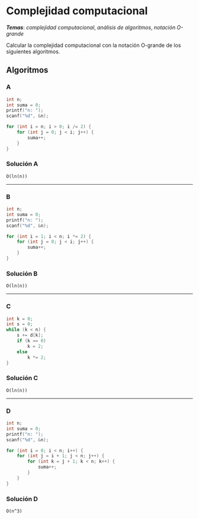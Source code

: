 # Complejidad computacional

_**Temas**_: _complejidad computacional_, _análisis de algoritmos_, _notación O-grande_

Calcular la complejidad computacional con la notación O-grande de los siguientes algoritmos.

## Algoritmos

### A

```C
int n;
int suma = 0;
printf("n: ");
scanf("%d", &n);

for (int i = n; i > 0; i /= 2) {
    for (int j = 0; j < i; j++) {
        suma++;
    }
}

```

### Solución A

`O(ln(n))`

---

### B

```C
int n;
int suma = 0;
printf("n: ");
scanf("%d", &n);

for (int i = 1; i < n; i *= 2) {
    for (int j = 0; j < i; j++) {
        suma++;
    }
}

```

### Solución B

`O(ln(n))`

---

### C

```C
int k = 0;
int s = 0;
while (k < n) {
    s += d[k];
    if (k == 0)
        k = 2;
    else
        k *= 2;
}

```

### Solución C

`O(ln(n))`

---

### D

```C
int n;
int suma = 0;
printf("n: ");
scanf("%d", &n);

for (int i = 0; i < n; i++) {
    for (int j = i + 1; j < n; j++) {
        for (int k = j + 1; k < n; k++) {
            suma++;
        }
    }
}

```

### Solución D

`O(n^3)`
